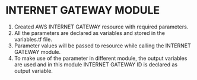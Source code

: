 # INTERNET GATEWAY MODULE
1. Created AWS INTERNET GATEWAY resource with required parameters.
2. All the parameters are declared as variables and stored in the variables.tf file.
3. Parameter values will be passed to resource while calling the INTERNET GATEWAY module.
4. To make use of the parameter in different module, the output variables are used and in this module INTERNET GATEWAY ID is declared as output variable.
